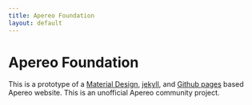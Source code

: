 ```yaml
---
title: Apereo Foundation
layout: default
---
```


# Apereo Foundation

This is a prototype of a [Material Design](https://material.io/design/), [jekyll](https://jekyllrb.com/), and [Github pages](https://pages.github.com/) based Apereo website.
This is an unofficial Apereo community project.
